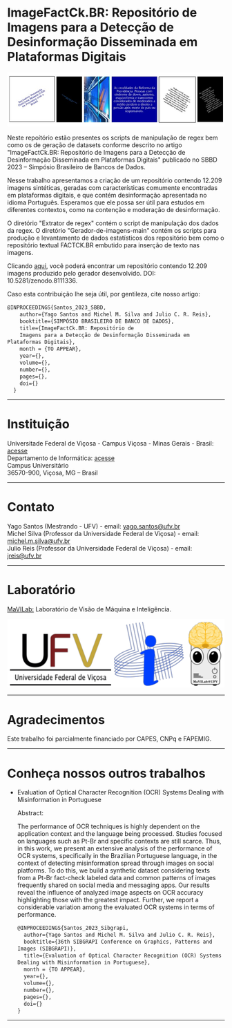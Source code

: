 <h1>ImageFactCk.BR: Repositório de Imagens para a Detecção de Desinformação Disseminada em Plataformas Digitais</h1>

![alt text](https://github.com/MaVILab-UFV/ImageFactCk.br-dataset-SBBD-DSW-2023/blob/main/resources/Exemplos.jpg?raw=true)

Neste repoítório estão presentes os scripts de manipulação de regex bem como os de geração de datasets conforme descrito no artigo "ImageFactCk.BR: Repositório de 
Imagens para a Detecção de Desinformação Disseminada em Plataformas Digitais" publicado no SBBD 2023 – Simpósio Brasileiro de Bancos de Dados.

Nesse trabalho apresentamos a criação de um repositório contendo 12.209 imagens sintéticas, geradas com características comumente encontradas em plataformas digitais, e que contém desinformação apresentada no idioma Português. Esperamos que ele possa ser útil para estudos em diferentes contextos, como na contenção e moderação de desinformação.

O diretório "Extrator de regex" contém o script de manipulação dos dados da regex. O diretório "Gerador-de-imagens-main" contém os scripts para produção e levantamento de dados estatísticos dos repositório bem como o repositório textual FACTCK.BR embutido para inserção de texto nas imagens.

Clicando [aqui](https://zenodo.org/record/8111336), você poderá encontrar um repositório contendo 12.209 imagens produzido pelo gerador desenvolvido. DOI: 10.5281/zenodo.8111336.

Caso esta contribuição lhe seja útil, por gentileza, cite nosso artigo:

```
@INPROCEEDINGS{Santos_2023_SBBD,
    author={Yago Santos and Michel M. Silva and Julio C. R. Reis},
    booktitle={SIMPÓSIO BRASILEIRO DE BANCO DE DADOS}, 
    title={ImageFactCk.BR: Repositório de 
    Imagens para a Detecção de Desinformação Disseminada em Plataformas Digitais}, 
    month = {TO APPEAR},
    year={},
    volume={},
    number={},
    pages={},
    doi={}
  }
```

---

# Instituição  
Universitade Federal de Viçosa - Campus Viçosa - Minas Gerais - Brasil: [acesse](https://www.ufv.br/)  
Departamento de Informática: [acesse](https://www2.dpi.ufv.br/)  
Campus Universitário  
36570-900, Viçosa, MG – Brasil  

---

# Contato  
Yago Santos (Mestrando - UFV) - email: yago.santos@ufv.br  
Michel Silva (Professor da Universidade Federal de Viçosa) - email: michel.m.silva@ufv.br  
Julio Reis (Professor da Universidade Federal de Viçosa) - email: jreis@ufv.br  

---

# Laboratório  
[MaVILab:](https://mavilab-ufv.github.io/ ) Laboratório de Visão de Máquina e Inteligência.  

![alt text](https://github.com/MaVILab-UFV/ImageFactCk.br-dataset-SBBD-DSW-2023/blob/main/resources/Logomarcas.png?raw=true)

---

# Agradecimentos  

Este trabalho foi parcialmente financiado por CAPES, CNPq e FAPEMIG.  

---

# Conheça nossos outros trabalhos  

- Evaluation of Optical Character Recognition (OCR) Systems Dealing with Misinformation in Portuguese

  Abstract:
  
  The performance of OCR techniques is highly dependent on the application context and the language being processed. Studies focused on languages such as Pt-Br and specific contexts are still scarce. Thus, in this work, we present an extensive analysis of the performance of OCR systems, specifically in the Brazilian Portuguese language, in the context of detecting misinformation spread through images on social platforms. To do this, we build a synthetic dataset considering texts from a Pt-Br fact-check labeled data and common patterns of images frequently shared on social media and messaging apps. Our results reveal the influence of analyzed image aspects on OCR accuracy highlighting those with the greatest impact. Further, we report a considerable variation among the evaluated OCR systems in terms of performance.

  ```
  @INPROCEEDINGS{Santos_2023_Sibgrapi,
    author={Yago Santos and Michel M. Silva and Julio C. R. Reis},
    booktitle={36th SIBGRAPI Conference on Graphics, Patterns and Images (SIBGRAPI)}, 
    title={Evaluation of Optical Character Recognition (OCR) Systems Dealing with Misinformation in Portuguese}, 
    month = {TO APPEAR},
    year={},
    volume={},
    number={},
    pages={},
    doi={}
  }

---
